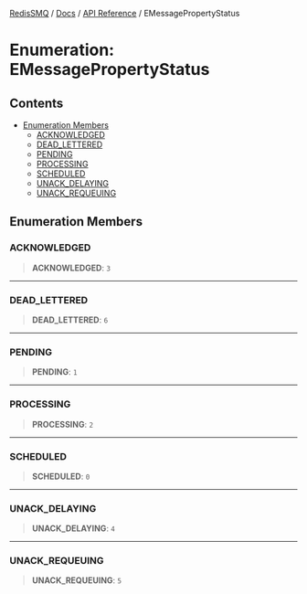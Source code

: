 [RedisSMQ](../../../README.md) / [Docs](../../README.md) / [API Reference](../README.md) / EMessagePropertyStatus

# Enumeration: EMessagePropertyStatus

## Contents

- [Enumeration Members](EMessagePropertyStatus.md#enumeration-members)
  - [ACKNOWLEDGED](EMessagePropertyStatus.md#acknowledged)
  - [DEAD_LETTERED](EMessagePropertyStatus.md#dead_lettered)
  - [PENDING](EMessagePropertyStatus.md#pending)
  - [PROCESSING](EMessagePropertyStatus.md#processing)
  - [SCHEDULED](EMessagePropertyStatus.md#scheduled)
  - [UNACK_DELAYING](EMessagePropertyStatus.md#unack_delaying)
  - [UNACK_REQUEUING](EMessagePropertyStatus.md#unack_requeuing)

## Enumeration Members

### ACKNOWLEDGED

> **ACKNOWLEDGED**: `3`

***

### DEAD_LETTERED

> **DEAD_LETTERED**: `6`

***

### PENDING

> **PENDING**: `1`

***

### PROCESSING

> **PROCESSING**: `2`

***

### SCHEDULED

> **SCHEDULED**: `0`

***

### UNACK_DELAYING

> **UNACK_DELAYING**: `4`

***

### UNACK_REQUEUING

> **UNACK_REQUEUING**: `5`


